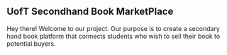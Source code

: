 ## UofT Secondhand Book MarketPlace

Hey there! Welcome to our project. Our purpose is to create a secondary hand book platform that connects students who wish to sell their book to potential
buyers.
